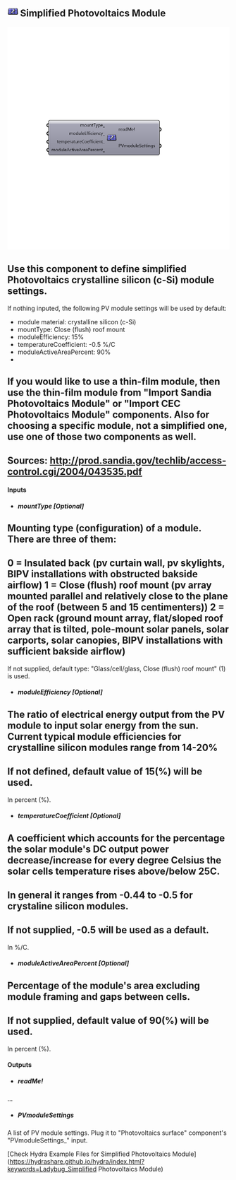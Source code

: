 ## ![](../../images/icons/Simplified_Photovoltaics_Module.png) Simplified Photovoltaics Module

![](../../images/components/Simplified_Photovoltaics_Module.png)

Use this component to define simplified Photovoltaics crystalline silicon (c-Si) module settings.
 -
 If nothing inputed, the following PV module settings will be used by default:
 - module material: crystalline silicon (c-Si)
 - mountType: Close (flush) roof mount 
 - moduleEfficiency: 15%
 - temperatureCoefficient: -0.5 %/C
 - moduleActiveAreaPercent: 90%
 -
 If you would like to use a thin-film module, then use the thin-film module from "Import Sandia Photovoltaics Module" or "Import CEC Photovoltaics Module" components.
 Also for choosing a specific module, not a simplified one, use one of those two components as well.
 -
 Sources:
 http://prod.sandia.gov/techlib/access-control.cgi/2004/043535.pdf
 -
 

#### Inputs
* ##### mountType [Optional]
Mounting type (configuration) of a module. There are three of them:
 -
 0 = Insulated back (pv curtain wall, pv skylights, BIPV installations with obstructed bakside airflow)
 1 = Close (flush) roof mount (pv array mounted parallel and relatively close to the plane of the roof (between 5 and 15 centimenters))
 2 = Open rack (ground mount array, flat/sloped roof array that is tilted, pole-mount solar panels, solar carports, solar canopies, BIPV installations with sufficient bakside airflow)
 -
 If not supplied, default type: "Glass/cell/glass, Close (flush) roof mount" (1) is used.
* ##### moduleEfficiency [Optional]
The ratio of electrical energy output from the PV module to input solar energy from the sun.
 Current typical module efficiencies for crystalline silicon modules range from 14-20%
 -
 If not defined, default value of 15(%) will be used.
 -
 In percent (%).
* ##### temperatureCoefficient [Optional]
A coefficient which accounts for the percentage the solar module's DC output power decrease/increase for every degree Celsius the solar cells temperature rises above/below 25C. 
 -
 In general it ranges from -0.44 to -0.5 for crystaline silicon modules.
 -
 If not supplied, -0.5 will be used as a default.
 -
 In %/C.
* ##### moduleActiveAreaPercent [Optional]
Percentage of the module's area excluding module framing and gaps between cells. 
 -
 If not supplied, default value of 90(%) will be used.
 -
 In percent (%).

#### Outputs
* ##### readMe!
...
* ##### PVmoduleSettings
A list of PV module settings. Plug it to "Photovoltaics surface" component's "PVmoduleSettings_" input.


[Check Hydra Example Files for Simplified Photovoltaics Module](https://hydrashare.github.io/hydra/index.html?keywords=Ladybug_Simplified Photovoltaics Module)